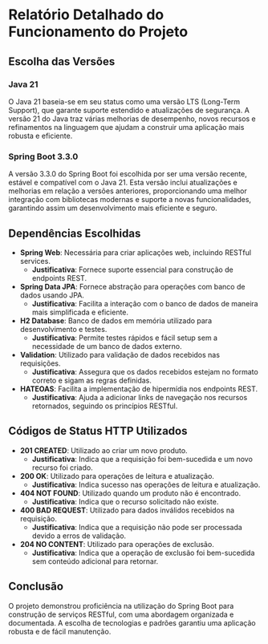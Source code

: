 # Relatório Detalhado do Funcionamento do Projeto

## Escolha das Versões

### Java 21
O Java 21 baseia-se em seu status como uma versão LTS (Long-Term Support), que garante suporte estendido e atualizações de segurança. A versão 21 do Java traz várias melhorias de desempenho, novos recursos e refinamentos na linguagem que ajudam a construir uma aplicação mais robusta e eficiente.

### Spring Boot 3.3.0
A versão 3.3.0 do Spring Boot foi escolhida por ser uma versão recente, estável e compatível com o Java 21. Esta versão inclui atualizações e melhorias em relação a versões anteriores, proporcionando uma melhor integração com bibliotecas modernas e suporte a novas funcionalidades, garantindo assim um desenvolvimento mais eficiente e seguro.

## Dependências Escolhidas

- **Spring Web**: Necessária para criar aplicações web, incluindo RESTful services.
  - **Justificativa**: Fornece suporte essencial para construção de endpoints REST.
- **Spring Data JPA**: Fornece abstração para operações com banco de dados usando JPA.
  - **Justificativa**: Facilita a interação com o banco de dados de maneira mais simplificada e eficiente.
- **H2 Database**: Banco de dados em memória utilizado para desenvolvimento e testes.
  - **Justificativa**: Permite testes rápidos e fácil setup sem a necessidade de um banco de dados externo.
- **Validation**: Utilizado para validação de dados recebidos nas requisições.
  - **Justificativa**: Assegura que os dados recebidos estejam no formato correto e sigam as regras definidas.
- **HATEOAS**: Facilita a implementação de hipermídia nos endpoints REST.
  - **Justificativa**: Ajuda a adicionar links de navegação nos recursos retornados, seguindo os princípios RESTful.

## Códigos de Status HTTP Utilizados

- **201 CREATED**: Utilizado ao criar um novo produto.
  - **Justificativa**: Indica que a requisição foi bem-sucedida e um novo recurso foi criado.
- **200 OK**: Utilizado para operações de leitura e atualização.
  - **Justificativa**: Indica sucesso nas operações de leitura e atualização.
- **404 NOT FOUND**: Utilizado quando um produto não é encontrado.
  - **Justificativa**: Indica que o recurso solicitado não existe.
- **400 BAD REQUEST**: Utilizado para dados inválidos recebidos na requisição.
  - **Justificativa**: Indica que a requisição não pode ser processada devido a erros de validação.
- **204 NO CONTENT**: Utilizado para operações de exclusão.
  - **Justificativa**: Indica que a operação de exclusão foi bem-sucedida sem conteúdo adicional para retornar.

## Conclusão
O projeto demonstrou proficiência na utilização do Spring Boot para construção de serviços RESTful, com uma abordagem organizada e documentada. A escolha de tecnologias e padrões garantiu uma aplicação robusta e de fácil manutenção.
